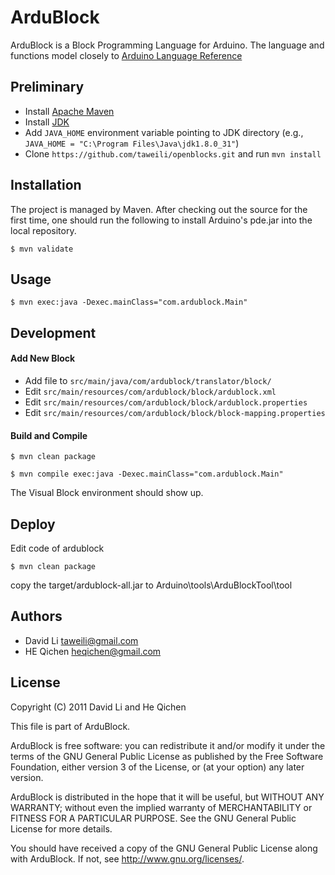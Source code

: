 ArduBlock
======

ArduBlock is a Block Programming Language for Arduino. The language and functions model closely to [Arduino Language Reference](http://arduino.cc/en/Reference/HomePage)

Preliminary
----
* Install [Apache Maven](http://maven.apache.org/)
* Install [JDK](http://www.oracle.com/technetwork/java/javase/downloads/index.html)
* Add `JAVA_HOME` environment variable pointing to JDK directory (e.g., `JAVA_HOME = "C:\Program Files\Java\jdk1.8.0_31"`)
* Clone `https://github.com/taweili/openblocks.git` and run `mvn install`

Installation
----
The project is managed by Maven. After checking out the source for the first time, one should run the following to install Arduino's pde.jar into the local repository. 

	$ mvn validate

Usage
----

	$ mvn exec:java -Dexec.mainClass="com.ardublock.Main"

Development
----
#### Add New Block
* Add file to `src/main/java/com/ardublock/translator/block/`
* Edit `src/main/resources/com/ardublock/block/ardublock.xml`
* Edit `src/main/resources/com/ardublock/block/ardublock.properties`
* Edit `src/main/resources/com/ardublock/block/block-mapping.properties`

#### Build and Compile

	$ mvn clean package

	$ mvn compile exec:java -Dexec.mainClass="com.ardublock.Main"

The Visual Block environment should show up.

Deploy
----
Edit code of ardublock

	$ mvn clean package

copy the target/ardublock-all.jar to Arduino\tools\ArduBlockTool\tool

Authors
----
* David Li taweili@gmail.com
* HE Qichen heqichen@gmail.com

License
----

Copyright (C) 2011 David Li and He Qichen

This file is part of ArduBlock.

ArduBlock is free software: you can redistribute it and/or modify
it under the terms of the GNU General Public License as published by
the Free Software Foundation, either version 3 of the License, or
(at your option) any later version.

ArduBlock is distributed in the hope that it will be useful,
but WITHOUT ANY WARRANTY; without even the implied warranty of
MERCHANTABILITY or FITNESS FOR A PARTICULAR PURPOSE.  See the
GNU General Public License for more details.

You should have received a copy of the GNU General Public License
along with ArduBlock.  If not, see <http://www.gnu.org/licenses/>.
